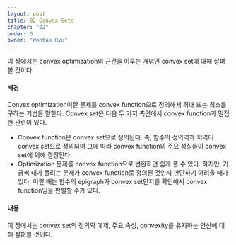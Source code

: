 ```yaml
---
layout: post
title: 02 Convex Sets
chapter: "02"
order: 0
owner: "Wontak Ryu"
---
```


이 장에서는 convex optimization의 근간을 이루는 개념인 convex set에 대해 살펴볼 것이다.

#### 배경
Convex optimization이란 문제를 convex function으로 정의해서 최대 또는 최소를 구하는 기법을 말한다.
Convex set은 다음 두 가지 측면에서 convex function과 밀접한 관련이 있다.

* Convex function은 convex set으로 정의된다. 즉, 함수의 정의역과 치역이 convex set으로 정의되며 그에 따라 convex function의 주요 성질들이 convex set에 의해 결정된다.
* Optimization 문제를 convex function으로 변환하면 쉽게 풀 수 있다. 하지만, 가끔씩 내가 풀려는 문제가 convex function로 정의된 것인지 판단하기 어려울 때가 있다. 이럴 때는 함수의 epigraph가 convex set인지를 확인해서 convex function임을 판별할 수가 있다.

#### 내용
이 장에서는 convex set의 정의와 예제, 주요 속성, convexity를 유지하는 연산에 대해 살펴볼 것이다.